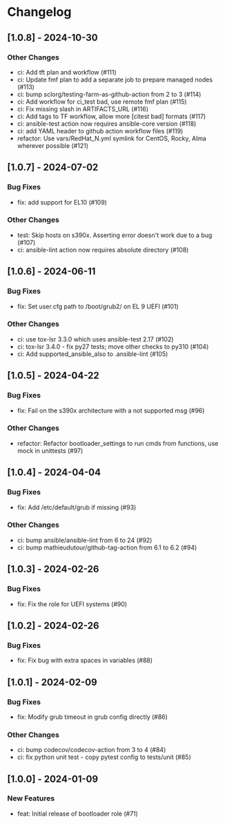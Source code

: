 Changelog
=========

[1.0.8] - 2024-10-30
--------------------

### Other Changes

- ci: Add tft plan and workflow (#111)
- ci: Update fmf plan to add a separate job to prepare managed nodes (#113)
- ci: bump sclorg/testing-farm-as-github-action from 2 to 3 (#114)
- ci: Add workflow for ci_test bad, use remote fmf plan (#115)
- ci: Fix missing slash in ARTIFACTS_URL (#116)
- ci: Add tags to TF workflow, allow more [citest bad] formats (#117)
- ci: ansible-test action now requires ansible-core version (#118)
- ci: add YAML header to github action workflow files (#119)
- refactor: Use vars/RedHat_N.yml symlink for CentOS, Rocky, Alma wherever possible (#121)

[1.0.7] - 2024-07-02
--------------------

### Bug Fixes

- fix: add support for EL10 (#109)

### Other Changes

- test: Skip hosts on s390x. Asserting error doesn't work due to a bug (#107)
- ci: ansible-lint action now requires absolute directory (#108)

[1.0.6] - 2024-06-11
--------------------

### Bug Fixes

- fix: Set user.cfg path to /boot/grub2/ on EL 9 UEFI (#101)

### Other Changes

- ci: use tox-lsr 3.3.0 which uses ansible-test 2.17 (#102)
- ci: tox-lsr 3.4.0 - fix py27 tests; move other checks to py310 (#104)
- ci: Add supported_ansible_also to .ansible-lint (#105)

[1.0.5] - 2024-04-22
--------------------

### Bug Fixes

- fix: Fail on the s390x architecture with a not supported msg (#96)

### Other Changes

- refactor: Refactor bootloader_settings to run cmds from functions, use mock in unittests (#97)

[1.0.4] - 2024-04-04
--------------------

### Bug Fixes

- fix: Add /etc/default/grub if missing (#93)

### Other Changes

- ci: bump ansible/ansible-lint from 6 to 24 (#92)
- ci: bump mathieudutour/github-tag-action from 6.1 to 6.2 (#94)

[1.0.3] - 2024-02-26
--------------------

### Bug Fixes

- fix: Fix the role for UEFI systems (#90)

[1.0.2] - 2024-02-26
--------------------

### Bug Fixes

- fix: Fix bug with extra spaces in variables (#88)

[1.0.1] - 2024-02-09
--------------------

### Bug Fixes

- fix: Modify grub timeout in grub config directly (#86)

### Other Changes

- ci: bump codecov/codecov-action from 3 to 4 (#84)
- ci: fix python unit test - copy pytest config to tests/unit (#85)

[1.0.0] - 2024-01-09
--------------------

### New Features

- feat: Initial release of bootloader role (#71)
